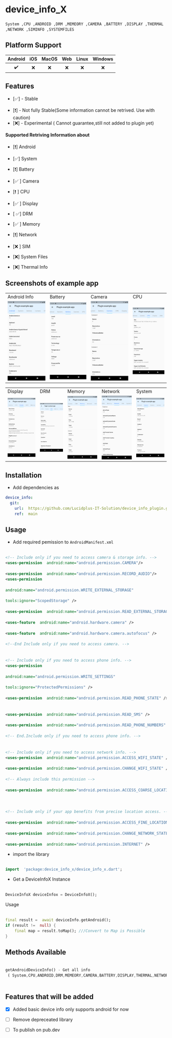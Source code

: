 #  device_info_X

<!--

This README describes the package. If you publish this package to pub.dev,

this README's contents appear on the landing page for your package.

  

For information about how to write a good package README, see the guide for

[writing package pages](https://dart.dev/guides/libraries/writing-package-pages).

  

For general information about developing packages, see the Dart guide for

[creating packages](https://dart.dev/guides/libraries/create-library-packages)

and the Flutter guide for

[developing packages and plugins](https://flutter.dev/developing-packages).

-->

  
`` System ,CPU ,ANDROID ,DRM ,MEMEORY ,CAMERA ,BATTERY ,DISPLAY ,THERMAL ,NETWORK ,SIMINFO ,SYSTEMFILES  ``

  ## Platform Support

| Android | iOS | MacOS | Web | Linux | Windows |
| :-----: | :-: | :---: | :-: | :---: | :-----: |
|   ✔️    | :x:  |  :x:   | :x:  | :x:   | :x:  |

##  Features




- [:white_check_mark:] -  Stable  
&nbsp;
- [:heavy_exclamation_mark:] - Not fully Stable(Some information cannot be retrived. Use with caution)
&nbsp;
- [:x:] - Experimental ( Cannot guarantee,still not added to plugin yet)
&nbsp;&nbsp;&nbsp;
&nbsp;


#### Supported Retriving Information about

- [:heavy_exclamation_mark:] Android

- [:white_check_mark:] System

- [:heavy_exclamation_mark:] Battery

- [:white_check_mark: ] Camera

- [:heavy_exclamation_mark: ] CPU

- [:white_check_mark: ] Display

- [ :white_check_mark:] DRM

- [:white_check_mark: ] Memory

- [:heavy_exclamation_mark:] Network

- [:x: ] SIM

- [:x:] System Files

- [:x:] Thermal Info

## Screenshots of example app

<table>
  <tr>
    <td>Android Info</td>
     <td>Battery</td>
     <td>Camera</td>
      <td>CPU</td>
  </tr>
  <tr>
    <td><img src="screenshots/android.png" height="100%" width="100%"></td>
     <td><img src="screenshots/battery.png" height="100%" width="100%"></td> 
      <td><img src="screenshots/camera.png" height="100%" width="100%"></td>
      <td><img src="screenshots/cpu.png" height="100%" width="100%"></td>
  </tr>
 </table>

<table>
  <tr>
    <td>Display</td>
     <td>DRM</td>
     <td>Memory</td>
      <td>Network</td>
     <td>System</td>
     
  </tr>
  <tr>
   <td><img src="screenshots/display.png" height="100%" width="100%"></td> 
      <td><img src="screenshots/drm.png" height="100%" width="100%"></td>
      <td><img src="screenshots/memory.png" height="100%" width="100%"></td>
     <td><img src="screenshots/network.png" height="100%" width="100%"></td> 
      <td><img src="screenshots/system.png" height="100%" width="100%"></td>
  </tr>
 </table>
 
##  Installation

  

- Add dependencies as

```yaml
device_info:
  git:
    url:  https://github.com/Lucidplus-IT-Solution/device_info_plugin.git
    ref:  main
```

##  Usage
- Add required pemission to  ``AndroidManifest.xml``
```xml

<!-- Include only if you need to access camera & storage info. -->
<uses-permission  android:name="android.permission.CAMERA"/>

<uses-permission  android:name="android.permission.RECORD_AUDIO"/>
<uses-permission

android:name="android.permission.WRITE_EXTERNAL_STORAGE"

tools:ignore="ScopedStorage" />

<uses-permission  android:name="android.permission.READ_EXTERNAL_STORAGE" />

<uses-feature  android:name="android.hardware.camera" />

<uses-feature  android:name="android.hardware.camera.autofocus" />

<!--End Include only if you need to access camera. -->


<!-- Include only if you need to access phone info. -->
<uses-permission

android:name="android.permission.WRITE_SETTINGS"

tools:ignore="ProtectedPermissions" />

<uses-permission  android:name="android.permission.READ_PHONE_STATE" />


<uses-permission  android:name="android.permission.READ_SMS" />

<uses-permission  android:name="android.permission.READ_PHONE_NUMBERS" />

<!-- End.Include only if you need to access phone info. -->


<!-- Include only if you need to access network info. -->
<uses-permission  android:name="android.permission.ACCESS_WIFI_STATE" />

<uses-permission  android:name="android.permission.CHANGE_WIFI_STATE" />

<!-- Always include this permission -->

<uses-permission  android:name="android.permission.ACCESS_COARSE_LOCATION" />

  

<!-- Include only if your app benefits from precise location access. -->

<uses-permission  android:name="android.permission.ACCESS_FINE_LOCATION" />

<uses-permission  android:name="android.permission.CHANGE_NETWORK_STATE" />

<uses-permission  android:name="android.permission.INTERNET" />
```
  

- import the library

```dart

import  'package:device_info_x/device_info_x.dart';

```

- Get a DeviceInfoX Instance
```dart

DeviceInfoX deviceInfox = DeviceInfoX();

```
Usage

```dart

final result =  await deviceInfo.getAndroid();
if (result !=  null) {
	final map = result.toMap(); ///Convert to Map is Possible
}

```
## Methods Available 
```dart

getAndroidDeviceInfo() - Get all info
 ( System,CPU,ANDROID,DRM,MEMEORY,CAMERA,BATTERY,DISPLAY,THERMAL,NETWORK,SIMINFO,SYSTEMFILES)
 
```


##  Features that will be added

-  [x] Added basic device info only supports android for now
- [ ] Remove depreceated library

- [ ] To publish on pub.dev
